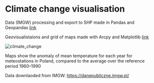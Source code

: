 # Climate change visualisation

Data (IMGW) processing and export to SHP made in Pandas and Geopandas [link](https://github.com/marcinszwagrzyk/Climate_analysis/blob/master/Poland_climate_change_monthly.ipynb)

Geovisualistaions and grid of maps made with Arcpy and Matplotlib [link](https://github.com/marcinszwagrzyk/Climate_analysis/blob/master/map_plotting.py)

![climate_change](grid.jpg)




Maps show the anomaly of mean temperature for each year for meteostations in Poland,
compared to the average over the reference period  1960–1990

Data downlaoded from IMGW: https://danepubliczne.imgw.pl/


